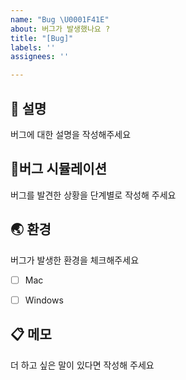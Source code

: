 ```yaml
---
name: "Bug \U0001F41E"
about: 버그가 발생했나요 ?
title: "[Bug]"
labels: ''
assignees: ''

---
```


## 📝 설명
버그에 대한 설명을 작성해주세요


## 🐞버그 시뮬레이션
버그를 발견한 상황을 단계별로 작성해 주세요


## 🌏 환경
버그가 발생한 환경을 체크해주세요
- [ ] Mac
- [ ] Windows


## 📋 메모
더 하고 싶은 말이 있다면 작성해 주세요
